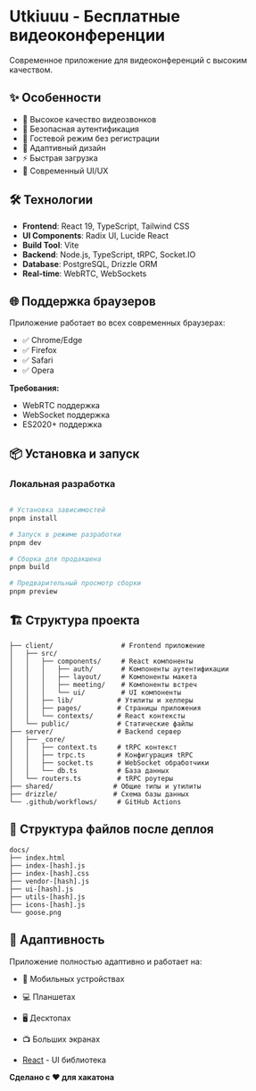 # Utkiuuu - Бесплатные видеоконференции

Современное приложение для видеоконференций с высоким качеством.

## ✨ Особенности

- 🎥 Высокое качество видеозвонков
- 🔐 Безопасная аутентификация
- 👤 Гостевой режим без регистрации
- 📱 Адаптивный дизайн
- ⚡ Быстрая загрузка
- 🎨 Современный UI/UX

## 🛠 Технологии

- **Frontend**: React 19, TypeScript, Tailwind CSS
- **UI Components**: Radix UI, Lucide React
- **Build Tool**: Vite
- **Backend**: Node.js, TypeScript, tRPC, Socket.IO
- **Database**: PostgreSQL, Drizzle ORM
- **Real-time**: WebRTC, WebSockets

## 🌐 Поддержка браузеров

Приложение работает во всех современных браузерах:

- ✅ Chrome/Edge 
- ✅ Firefox 
- ✅ Safari 
- ✅ Opera 

**Требования:**
- WebRTC поддержка
- WebSocket поддержка
- ES2020+ поддержка

## 📦 Установка и запуск

### Локальная разработка

```bash

# Установка зависимостей
pnpm install

# Запуск в режиме разработки
pnpm dev

# Сборка для продакшена
pnpm build

# Предварительный просмотр сборки
pnpm preview
```




## 🏗 Структура проекта

```
├── client/                 # Frontend приложение
│   ├── src/
│   │   ├── components/     # React компоненты
│   │   │   ├── auth/       # Компоненты аутентификации
│   │   │   ├── layout/     # Компоненты макета
│   │   │   ├── meeting/    # Компоненты встреч
│   │   │   └── ui/         # UI компоненты
│   │   ├── lib/           # Утилиты и хелперы
│   │   ├── pages/         # Страницы приложения
│   │   └── contexts/      # React контексты
│   └── public/            # Статические файлы
├── server/                # Backend сервер
│   ├── _core/
│   │   ├── context.ts     # tRPC контекст
│   │   ├── trpc.ts        # Конфигурация tRPC
│   │   ├── socket.ts      # WebSocket обработчики
│   │   └── db.ts          # База данных
│   └── routers.ts         # tRPC роутеры
├── shared/               # Общие типы и утилиты
├── drizzle/              # Схема базы данных
└── .github/workflows/     # GitHub Actions
```

## 📁 Структура файлов после деплоя

```
docs/
├── index.html
├── index-[hash].js
├── index-[hash].css
├── vendor-[hash].js
├── ui-[hash].js
├── utils-[hash].js
├── icons-[hash].js
└── goose.png
```



## 📱 Адаптивность

Приложение полностью адаптивно и работает на:

- 📱 Мобильных устройствах
- 💻 Планшетах
- 🖥 Десктопах
- 📺 Больших экранах











- [React](https://reactjs.org/) - UI библиотека

**Сделано с ❤️ для хакатона**
